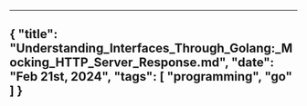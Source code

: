 ------------------
{
  "title": "Understanding_Interfaces_Through_Golang:_Mocking_HTTP_Server_Response.md",
  "date": "Feb 21st, 2024",
  "tags": [
    "programming",
    "go"
  ]
}
------------------
